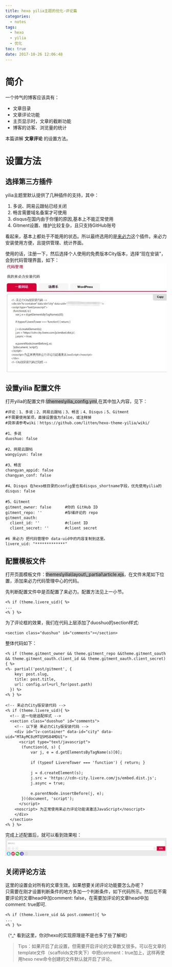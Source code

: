 ```yaml
---
title: hexo yilia主题的优化-评论篇
categories:
  - notes
tags:
  - hexo
  - yilia
  - 优化
toc: true
date: 2017-10-26 12:06:48
---
```


# 简介

一个帅气的博客应该具有：
* 文章目录
* 文章评论功能
* 主页显示时，文章的截断功能
* 博客的访客、浏览量的统计  

本篇讲解 <b>文章评论</b> 的设置方法。

<!-- more -->

# 设置方法
## 选择第三方插件
yilia主题里默认提供了几种插件的支持，其中：  
1. 多说、网易云跟帖已经关闭
2. 畅言需要域名备案才可使用
3. disqus在国内由于你懂的原因,基本上不能正常使用
4. Gitment设置、维护比较复杂，且只支持GitHub账号  

看起来，基本上都处于不能用的状态。所以最终选用的是[来必力](https://livere.com/city-demo)这个插件。来必力安装使用方便，且提供管理、统计界面。

使用的话，注册一下，然后选择个人使用的免费版本City版本，选择“现在安装”，会到代码管理界面，如下：
![](/images/lbili.jpg)


## 设置yilia 配置文件
打开yilia的配置文件:<font style='background-color:silver;'>\themes\yilia\_config.yml</font>,在其中加入内容，见下：

```
#评论：1、多说；2、网易云跟帖；3、畅言；4、Disqus；5、Gitment
#不需要使用某项，直接设置值为false，或注释掉
#具体请参考wiki：https://github.com/litten/hexo-theme-yilia/wiki/

#1、多说
duoshuo: false

#2、网易云跟帖
wangyiyun: false

#3、畅言
changyan_appid: false
changyan_conf: false

#4、Disqus 在hexo根目录的config里也有disqus_shortname字段，优先使用yilia的
disqus: false

#5、Gitment
gitment_owner: false      #你的 GitHub ID
gitment_repo: ''          #存储评论的 repo
gitment_oauth:
  client_id: ''           #client ID
  client_secret: ''       #client secret

#6 来必力 把代码管理中 data-uid中的内容复制到这里。
livere_uid: "*************"

```

## 配置模板文件
打开页面模板文件：<font style='background-color:silver;'>themes\yilia\layout\\_partial\article.ejs</font>，在文件末尾如下位置，添加来必力代码管理中心的代码。

先判断配置文件中是否配置了来必力。配置方法见上一小节。
```
<% if (theme.livere_uid){ %>
...
<% } %>
```

为了评论框的效果，我们在代码上层添加了duoshuo的section样式:
```
<section class="duoshuo" id="comments"></section>
```
整体代码如下：

```
<% if (theme.gitment_owner && theme.gitment_repo &&theme.gitment_oauth && theme.gitment_oauth.client_id && theme.gitment_oauth.client_secret){ %>
<%- partial('post/gitment', {
    key: post.slug,
    title: post.title,
    url: config.url+url_for(post.path)
  }) %>
<% } %>

<!-- 来必力City版安装代码 -->
<% if (theme.livere_uid){ %>
  <!-- 这一句是适配样式 -->
  <section class="duoshuo" id="comments">
    <!-- 以下是 来必力City版安装代码 -->
    <div id="lv-container" data-id="city" data-uid="MTAyMC8zMTQ5MS84MDU1">
      <script type="text/javascript">
       (function(d, s) {
           var j, e = d.getElementsByTagName(s)[0];

           if (typeof LivereTower === 'function') { return; }

           j = d.createElement(s);
           j.src = 'https://cdn-city.livere.com/js/embed.dist.js';
           j.async = true;

           e.parentNode.insertBefore(j, e);
       })(document, 'script');
      </script>
    <noscript> 为正常使用来必力评论功能请激活JavaScript</noscript>
    </div>
  </section>
<% } %>
```

完成上述配置后，就可以看到效果啦：
![](/images/pinglun.jpg)

## 关闭评论方法
这里的设置会对所有的文章生效。如果想要关闭评论功能要怎么办呢？  
只需要在刚才设置判断条件的地方多加一个判断条件，如下代码所示。然后在不需要评论的文章head中加comment: false，在需要加评论的文章head中加comment: true即可.

 ```
 <% if (theme.livere_uid && post.comment){ %>
 ...
 <% } %>
 ```
（^_^ 看到这里，你对hexo的实现原理是不是也多了些了解呢）

>Tips：如果开启了此设置，但需要开启评论的文章数又很多。可以在文章的template文件（scaffolds文件夹下）中把comment：true加上，这样再使用hexo new命令创建的文件默认就开启了评论。
